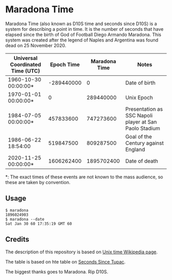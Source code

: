 # Maradona Time
Maradona Time (also known as D10S time and seconds since D10S) is a system for describing a point in time. It is the number of seconds that have elapsed since the birth of God of Football Diego Armando Maradona. This system was created after the legend of Naples and Argentina was found dead on 25 November 2020.

| Universal Coordinated Time (UTC) | Epoch Time | Maradona Time | Notes                                                  |
| -------------------------------- | ---------- | ------------- | ------------------------------------------------------ |
| 1960-10-30 00:00:00*             | -289440000 | 0             | Date of birth                                          |
| 1970-01-01 00:00:00*             | 0          | 289440000     | Unix Epoch                                             |
| 1984-07-05 00:00:00*             | 457833600  | 747273600     | Presentation as SSC Napoli player at San Paolo Stadium |
| 1986-06-22 18:54:00              | 519847500  | 809287500     | Goal of the Century against England                    |
| 2020-11-25 00:00:00*             | 1606262400 | 1895702400    | Date of death                                          |

\*: The exact times of these events are not known to the mass audience, so these are taken by convention.

## Usage
```
$ maradona
1896024903
$ maradona --date
Sat Jan 30 60 17:35:19 GMT 60
```

## Credits
The description of this repository is based on [Unix time Wikipedia page](https://en.wikipedia.org/wiki/Unix_time).

The table is based on hte table on [Seconds Since Tupac](https://github.com/tupactime/secondssincetupac.com).

The biggest thanks goes to Maradona. Rip D10S.
